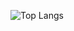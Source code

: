 ![Top Langs](https://github-readme-stats.vercel.app/api/top-langs/?username=firdausuntirta&layout=compact)
